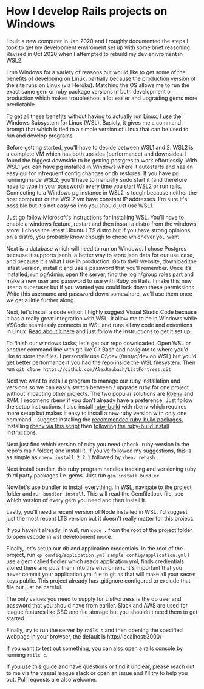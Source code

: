 # How I develop Rails projects on Windows

I built a new computer in Jan 2020 and I roughly documented the steps I took to get my development enviroment set up with some brief reasoning. Revised in Oct 2020 when I attempted to rebuild my dev enivroment in WSL2.

I run Windows for a variety of reasons but would like to get some of the benefits of developing on Linux, partially because the production version of the site runs on Linux (via Heroku). Matching the OS allows me to run the exact same gem or ruby package versions in both development or production which makes troubleshoot a lot easier and upgrading gems more predictable.

To get all these benefits without having to actually run Linux, I use the Windows Subsystem for Linux (WSL). Basicly, it gives me a command prompt that which is tied to a simple version of Linux that can be used to run and develop programs.

Before getting started, you'll have to decide between WSL1 and 2. WSL2 is a complete VM which has both upsides (performance) and downsides. I found the biggest downside to be getting postgres to work effortlessly. With WSL1 you can have pg installed in Windows where it autostarts and has an easy gui for infrequent config changes or db restores. If you have pg running inside WSL2, you'll have to manually sudo start it (and therefore have to type in your password) every time you start WSL2 or run rails. Connecting to a Windows pg instance in WSL2 is tough because neither the host computer or the WSL2 vm have constant IP addresses. I'm sure it's possible but it's not easy so imo you should just use WSL1.

Just go follow Microsoft's instructions for installing WSL. You'll have to enable a windows feature, restart and then install a distro from the windows store. I chose the latest Ubuntu LTS distro but if you have strong opinions on a distro, you probably know enough to chose whichever you want.

Next is a database which will need to run on Windows. I chose Postgres because it supports jsonb, a better way to store json data for our use case, and because it's what I use in production.  Go to their website, download the latest version, install it and use a password that you’ll remember. Once it’s installed, run pgAdmin, open the server, find the login/group roles part and make a new user and password to use with Ruby on Rails. I make this new user a superuser but if you wanted you could lock down these permissions. Write this username and password down somewhere, we’ll use them once we get a little further along.

Next, let's install a code editor. I highly suggest Visual Studio Code because it has a really great integration with WSL. It allow me to be in Windows while VSCode seamlessly connects to WSL and runs all my code and extentions in Linux. [Read about it here](https://code.visualstudio.com/docs/remote/wsl) and just follow the instructions to get it set up.

To finish our windows tasks, let's get our repo downloaded. Open WSL or another command line with git like Git Bash and navigiate to where you'd like to store the files. I personally use C:\dev (/mnt/c/dev on WSL) but you'd get better performance if you had the repo inside the WSL filesystem. Then run `git clone https://github.com/AlexRaubach/ListFortress.git`

Next we want to install a program to manage our ruby installation and versions so we can easily switch between / upgrade ruby for one project without impacting other projects. The two popular solutions are [Rbenv](https://github.com/rbenv/rbenv) and RVM. I recomend rbenv if you don't already have a preference. Just follow the setup instructions, I also install [ruby-build](https://github.com/rbenv/ruby-build#readme) with rbenv which requires more setup but makes it easy to install a new ruby version with only one command. I suggest installing the [recommended ruby-build packages](https://github.com/rbenv/ruby-build/wiki), installing [rbenv via this script](https://github.com/rbenv/rbenv-installer#rbenv-installer) then [following the ruby-build install instructions](https://github.com/rbenv/ruby-build#installation). 

Next just find which version of ruby you need (check .ruby-version in the repo's main folder) and install it. If you've followed my suggestions, this is as simple as `rbenv install 2.7.1` followed by `rbenv rehash`.

Next install bundler, this ruby program handles tracking and versioning ruby third party packages i.e. gems. Just run `gem install bundler`.

Now let's use bundler to install everything. In WSL, navigate to the project folder and run `bundler install`. This will read the Gemfile.lock file, see which version of every gem you need and then install it.

Lastly, you'll need a recent version of Node installed in WSL. I'd suggest just the most recent LTS version but it doesn't really matter for this project.

If you haven't already, in wsl, run `code .` from the root of the project folder to open vscode in wsl development mode.

Finally, let's setup our db and application credentials. In the root of the project, run `cp config/application.yml.sample config/application.yml` I use a gem called fiddler which reads application.yml, finds credientials stored there and puts them into the enviroment. It's important that you never commit your application.yml file to git as that will make all your secret keys public. This project already has .gitignore configured to exclude that file but just be careful. 

The only values you need to supply for ListFortress is the db user and password that you should have from earlier. Slack and AWS are used for league features like SSO and file storage but you shouldn't need them to get started.

Finally, try to run the server by `rails s` and then opening the specified webpage in your browser, the default is http://localhost:3000/

If you want to test out something, you can also open a rails console by running `rails c`.

If you use this guide and have questions or find it unclear, please reach out to me via the vassal league slack or open an issue and I'll try to help you out. Pull requests are also welcome.